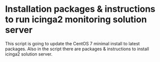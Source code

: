 # Installation packages & instructions to run icinga2 monitoring solution server
This script is going to update the CentOS 7 minimal install to latest packages. Also in the script there are packages & instructions to install icinga2 solution server.

